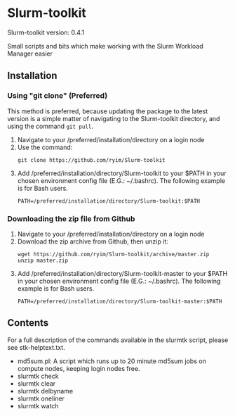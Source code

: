 # Slurm-toolkit

Slurm-toolkit version: 0.4.1

Small scripts and bits which make working with the Slurm Workload Manager easier

## Installation

### Using "git clone" (Preferred)
This method is preferred, because updating the package to the latest version is a simple matter of navigating to the Slurm-toolkit directory, and using the command `git pull`.

1. Navigate to your /preferred/installation/directory on a login node
1. Use the command: 
    ```
    git clone https://github.com/ryim/Slurm-toolkit
    ```
1. Add /preferred/installation/directory/Slurm-toolkit to your $PATH in your chosen environment config file (E.G.: ~/.bashrc). The following example is for Bash users.
    ```
    PATH=/preferred/installation/directory/Slurm-toolkit:$PATH
    ```

### Downloading the zip file from Github
1. Navigate to your /preferred/installation/directory on a login node
1. Download the zip archive from Github, then unzip it:
    ```
    wget https://github.com/ryim/Slurm-toolkit/archive/master.zip
    unzip master.zip
    ```
1. Add /preferred/installation/directory/Slurm-toolkit-master to your $PATH in your chosen environment config file (E.G.: ~/.bashrc). The following example is for Bash users.
    ```
    PATH=/preferred/installation/directory/Slurm-toolkit-master:$PATH
    ```

## Contents

For a full description of the commands available in the slurmtk script, please see stk-helptext.txt.

+ md5sum.pl: A script which runs up to 20 minute md5sum jobs on compute nodes, keeping login nodes free.
+ slurmtk check
+ slurmtk clear
+ slurmtk delbyname
+ slurmtk oneliner
+ slurmtk watch
